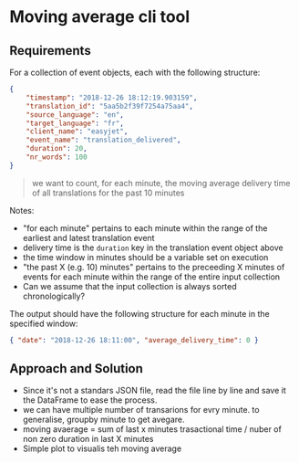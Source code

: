# Moving average cli tool

## Requirements

For a collection of event objects, each with the following structure:
```json
{
	"timestamp": "2018-12-26 18:12:19.903159",
	"translation_id": "5aa5b2f39f7254a75aa4",
	"source_language": "en",
	"target_language": "fr",
	"client_name": "easyjet",
	"event_name": "translation_delivered",
	"duration": 20,
	"nr_words": 100
}
```
>we want to count, for each minute, the moving average delivery time of all translations for the past 10 minutes

Notes:
* "for each minute" pertains to each minute within the range of the earliest and latest translation event
* delivery time is the `duration` key in the translation event object above
* the time window in minutes should be a variable set on execution
* "the past X (e.g. 10) minutes" pertains to the preceeding X minutes of events for each minute within the range of the entire input collection
* Can we assume that the input collection is always sorted chronologically?

The output should have the following structure for each minute in the specified window:

```json
{ "date": "2018-12-26 18:11:00", "average_delivery_time": 0 }
```

## Approach and Solution

* Since it's not a standars JSON file, read the file line by line and save it the DataFrame to ease the process.
* we can have multiple number of transarions for evry minute. to generalise, groupby minute to get avegare. 
* moving avaerage = sum of last x minutes trasactional time / nuber of non zero duration in last X minutes 
*  Simple plot to visualis teh moving average

